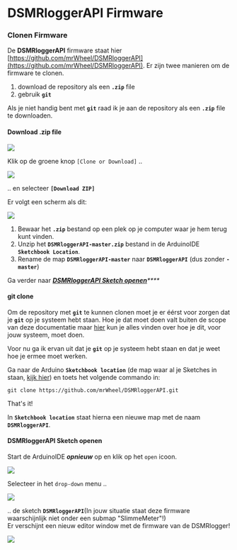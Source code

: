 # DSMRloggerAPI Firmware

### Clonen Firmware <a id="clonen-firmware"></a>

De **DSMRloggerAPI** firmware staat hier [https://github.com/mrWheel/DSMRloggerAPI](https://github.com/mrWheel/DSMRloggerAPI). Er zijn twee manieren om de firmware te clonen.

1. download de repository als een **`.zip`** file
2. gebruik **`git`**

Als je niet handig bent met **`git`** raad ik je aan de repository als een **`.zip`** file te downloaden.

#### Download .zip file <a id="download-zip-file"></a>

![](../.gitbook/assets/dsmrloggerapi-github.png)

Klik op de groene knop `[Clone or Download]` ..

![](https://mrwheel.github.io/DSMRloggerWS/img/GIT_Clone2.png)

.. en selecteer **`[Download ZIP]`**

Er volgt een scherm als dit:

![](../.gitbook/assets/download_zip.png)

1. Bewaar het **`.zip`** bestand op een plek op je computer waar je hem terug kunt vinden.
2. Unzip het **`DSMRloggerAPI-master.zip`** bestand in de ArduinoIDE **`Sketchbook Location`**.
3. Rename de map **`DSMRloggerAPI-master`** naar **`DSMRloggerAPI`** \(dus zonder **`-master`**\)

Ga verder naar [_**DSMRloggerAPI Sketch openen**_](dsmrloggerapi-firmware.md#dsmrloggerws-sketch-openen)_\*\*\*\*_

#### git clone <a id="git-clone"></a>

Om de repository met **`git`** te kunnen clonen moet je er éérst voor zorgen dat je **`git`** op je systeem hebt staan. Hoe je dat moet doen valt buiten de scope van deze documentatie maar [hier](https://git-scm.com/book/nl/v1/Aan-de-slag-Git-installeren) kun je alles vinden over hoe je dit, voor jouw systeem, moet doen.

Voor nu ga ik ervan uit dat je **`git`** op je systeem hebt staan en dat je weet hoe je ermee moet werken.

Ga naar de Arduino **`Sketchbook location`** \(de map waar al je Sketches in staan, [kijk hier](../voorbereiding/esp8266-core.md)\) en toets het volgende commando in:

```text
git clone https://github.com/mrWheel/DSMRloggerAPI.git
```

That's it!

In **`Sketchbook location`** staat hierna een nieuwe map met de naam **`DSMRloggerAPI`**.

#### DSMRloggerAPI Sketch openen <a id="dsmrloggerws-sketch-openen"></a>

Start de ArduinoIDE _**opnieuw**_ op en klik op het `open` icoon.

![](../.gitbook/assets/ide_open_icon.png)

Selecteer in het `drop-down` menu ..

![](../.gitbook/assets/open_dsmr_api.png)

.. de sketch **`DSMRloggerAPI`**\(In jouw situatie staat deze firmware waarschijnlijk niet onder een submap "SlimmeMeter"!\)  
Er verschijnt een nieuw editor window met de firmware van de DSMRlogger!

![](../.gitbook/assets/new_ide_window.png)

